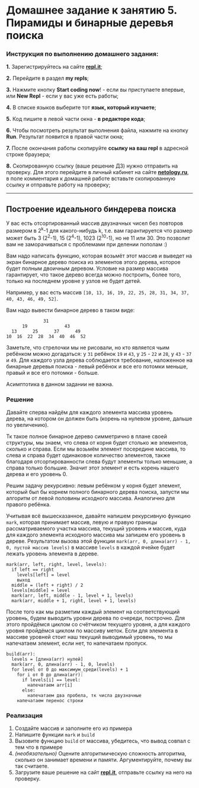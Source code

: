 # Домашнее задание к занятию 5. Пирамиды и бинарные деревья поиска
### Инструкция по выполнению домашнего задания:
**1.** Зарегистрируйтесь на сайте **[repl.it](https://repl.it/)**;

**2.** Перейдите в раздел **my repls**;

**3.** Нажмите кнопку **Start coding now**! - если вы приступаете впервые, или **New Repl** - если у вас уже есть работы;

**4.** В списке языков выберите тот **язык, который изучаете**;

**5.** Код пишите в левой части окна - **в редакторе кода**;

**6.** Чтобы посмотреть результат выполнения файла, нажмите на кнопку **Run**. Результат появится в правой части окна;

**7.** После окончания работы скопируйте **ссылку на ваш repl** в адресной строке браузера;

**8.** Скопированную ссылку (ваше решение ДЗ) нужно отправить на проверку. Для этого перейдите в личный кабинет на сайте **[netology.ru](netology.ru)**, в поле комментария к домашней работе вставьте скопированную ссылку и отправьте работу на проверку;

------------

## Построение идеального биндерева поиска

У вас есть отсортированный массив двузначных чисел без повторов размером в 2<sup>k</sup>-1 для какого-нибудь k, т.е. вам гарантируется что размер может быть 3 (2<sup>2</sup>-1), 15 (2<sup>4</sup>-1), 1023 (2<sup>10</sup>-1), но не 11 или 30. Это позволит вам не заморачиваться с проблемами при делении пополам :)

Вам надо написать функцию, которая возьмёт этот массив и выведет на экран бинарное дерево поиска из элементов этого дерева, которое будет полным двоичным деревом. Условие на размер массива гарантирует, что такое дерево всегда можно построить, более того, только на последнем уровне у узлов не будет детей.

Например, у вас есть массив `[10, 13, 16, 19, 22, 25, 28, 31, 34, 37, 40, 43, 46, 49, 52]`.

Вам надо вывести бинарное дерево в таком виде:
```
              31              
      19              43      
  13      25      37      49  
10  16  22  28  34  40  46  52
```

Заметьте, что стрелочки мы не рисовали, но кто является чьим ребёнком можно догадаться: у `31` ребёнок `19` и `43`, у `25` - `22` и `28`, у `43` - `37` и `49`. Для каждого узла дерева соблюдается требование, наложенное на бинарные деревья поиска - левый ребёнок и все его потомки меньше, правый и все его потомки - больше.

Асимптотика в данном задании не важна.

### Решение
Давайте сперва найдём для каждого элемента массива уровень дерева, на котором он должен быть (корень на нулевом уровне, дальше по увеличению).

Тк такое полное бинарное дерево симметрично в плане своей структуры, мы знаем, что слева от корня будет столько же элементов, сколько и справа. Если мы возьмём элемент посередине массива, то слева и справа будет одинаковое количество элементов, также благодаря отсортированности слева будут элементы только меньшие, а справа только большие. Значит этот элемент и есть корень нашего дерева и его уровень 0.

Решим задачу рекурсивно: левым ребёнком у корня будет элемент, который был бы корнем полного бинарного дерева поиска, запусти мы алгоритм от левой половины исходного массива. Аналогично для правого ребёнка.

Учитывая всё вышесказанное, давайте напишем рекурсивную функцию `mark`, которая принимает массив, левую и правую границы рассматриваемого участка массива, текущий уровень и массив, куда для каждого элемента исходного массива мы запишем его уровень в дереве. Результатом вызова этой функции `mark(arr, 0, длина(arr) - 1, 0, пустой массив levels)` в массиве `levels` в каждой ячейке будет лежать уровень элемента в дереве.

```
mark(arr, left, right, level, levels):
  if left == right
    levels[left] = level
    выход
  middle = (left + right) / 2
  levels[middle] = level
  mark(arr, left, middle - 1, level + 1, levels)
  mark(arr, middle + 1, right, level + 1, levels)
```

После того как мы разметим каждый элемент на соответствующий уровень, будем выводить уровни дерева по очереди, построчно. Для этого пройдёмся циклом со счётчиком текущего уровня, а для каждого уровня пройдёмся циклом по массиву меток. Если для элемента в массиве уровней стоит наш текущий выводимый уровень, то мы напечатаем элемент, если нет, то напечатаем пропуск.

```
build(arr):
  levels = [длина(arr) нулей]
  mark(arr, 0, длина(arr) - 1, 0, levels)
  for level от 0 до максимум_среди(levels) + 1
    for i от 0 до длина(arr):
      if levels[i] == level:
        напечатаем arr[i]
      else:
        напечатаем два пробела, тк числа двузначные
    напечатаем перенос строки
```

### Реализация
1. Создайте массив и заполните его из примера
2. Напишите функции `mark` и `build`
3. Вызовите функцию `build` от массива, убедитесь, что вывод совпал с тем что в примере
4. *(необязательно)* Оцените алгоритмическую сложность алгоритма, сколько он занимает времени и памяти. Аргументируйте, почему вы так считаете.
5. Загрузите ваше решение на сайт **[repl.it](https://repl.it/)**, отправьте ссылку на него на проверку.
